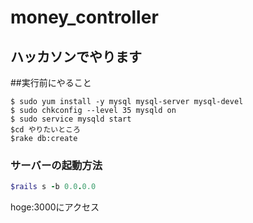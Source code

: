 # money_controller
## ハッカソンでやります
##実行前にやること
```
$ sudo yum install -y mysql mysql-server mysql-devel
$ sudo chkconfig --level 35 mysqld on
$ sudo service mysqld start
$cd やりたいところ
$rake db:create
```
### サーバーの起動方法
```ruby
$rails s -b 0.0.0.0
```
hoge:3000にアクセス
